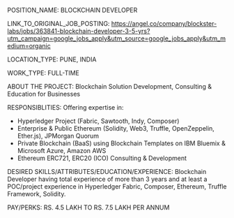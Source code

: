 POSITION_NAME: BLOCKCHAIN DEVELOPER

LINK_TO_ORIGINAL_JOB_POSTING: https://angel.co/company/blockster-labs/jobs/363841-blockchain-developer-3-5-yrs?utm_campaign=google_jobs_apply&utm_source=google_jobs_apply&utm_medium=organic

LOCATION_TYPE: PUNE, INDIA

WORK_TYPE: FULL-TIME

ABOUT THE PROJECT: Blockchain Solution Development, Consulting & Education for Businesses

RESPONSIBLITIES: 
Offering expertise in:
- Hyperledger Project (Fabric, Sawtooth, Indy, Composer)
- Enterprise & Public Ethereum (Solidity, Web3, Truffle, OpenZeppelin, Ether.js), JPMorgan Quorum
- Private Blockchain (BaaS) using Blockchain Templates on IBM Bluemix & Microsoft Azure, Amazon AWS
- Ethereum ERC721, ERC20 (ICO) Consulting & Development

DESIRED SKILLS/ATTRIBUTES/EDUCATION/EXPERIENCE: Blockchain Developer having total experience of more than 3 years and at least a POC/project experience in Hyperledger Fabric, Composer, Ethereum, Truffle Framework, Solidity.

PAY/PERKS: RS. 4.5 LAKH TO RS. 7.5 LAKH PER ANNUM
